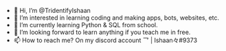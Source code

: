- 👋 Hi, I’m @TridentifyIshaan
- 👀 I’m interested in learning coding and making apps, bots, websites, etc.
- 🌱 I’m currently learning Python & SQL from school.
- 💞️ I’m looking forward to learn anything if you teach me in free.
- 📫 How to reach me? On my discord account 乛 | Ishaan々#9373

<!---
TridentifyIshaan/TridentifyIshaan is a ✨ special ✨ repository because its `README.md` (this file) appears on your GitHub profile.
You can click the Preview link to take a look at your changes.
--->

